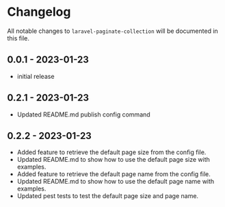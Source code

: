 # Changelog

All notable changes to `laravel-paginate-collection` will be documented in this file.

## 0.0.1 - 2023-01-23

- initial release

## 0.2.1 - 2023-01-23

- Updated README.md publish config command

## 0.2.2 - 2023-01-23

- Added feature to retrieve the default page size from the config file.
- Updated README.md to show how to use the default page size with examples.
- Added feature to retrieve the default page name from the config file.
- Updated README.md to show how to use the default page name with examples.
- Updated pest tests to test the default page size and page name.